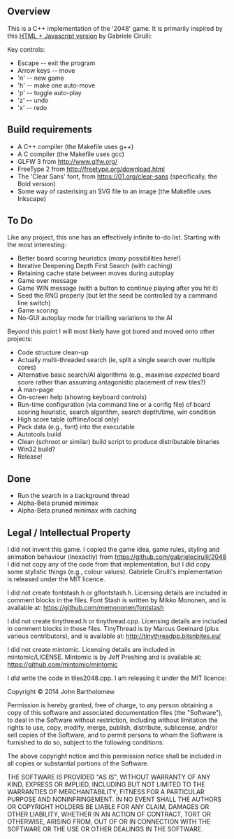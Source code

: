 Overview
--------

This is a C++ implementation of the '2048' game.
It is primarily inspired by this [HTML + Javascript version](https://github.com/gabrielecirulli/2048)
by Gabriele Cirulli:

Key controls:

* Escape -- exit the program
* Arrow keys -- move
* 'n' -- new game
* 'h' -- make one auto-move
* 'p' -- toggle auto-play
* 'z' -- undo
* 'x' -- redo

Build requirements
------------------

* A C++ compiler (the Makefile uses g++)
* A C compiler (the Makefile uses gcc)
* GLFW 3 from http://www.glfw.org/
* FreeType 2 from http://freetype.org/download.html
* The 'Clear Sans' font, from https://01.org/clear-sans (specifically, the Bold version)
* Some way of rasterising an SVG file to an image (the Makefile uses Inkscape)

To Do
-----

Like any project, this one has an effectively infinite to-do list. Starting with the most interesting:

* Better board scoring heuristics (*many* possibilities here!)
* Iterative Deepening Depth First Search (with caching)
* Retaining cache state between moves during autoplay
* Game over message
* Game WIN message (with a button to continue playing after you hit it)
* Seed the RNG properly (but let the seed be controlled by a command line switch)
* Game scoring
* No-GUI autoplay mode for trialling variations to the AI

Beyond this point I will most likely have got bored and moved onto other projects:

* Code structure clean-up
* Actually multi-threaded search (ie, split a single search over multiple cores)
* Alternative basic search/AI algorithms (e.g., maximise *expected* board score rather than assuming antagonistic placement of new tiles?)
* A man-page
* On-screen help (showing keyboard controls)
* Run-time configuration (via command line or a config file) of board scoring heuristic, search algorithm, search depth/time, win condition
* High score table (offline/local only)
* Pack data (e.g., font) into the executable
* Autotools build
* Clean (schroot or similar) build script to produce distributable binaries
* Win32 build?
* Release!

Done
----

* Run the search in a background thread
* Alpha-Beta pruned minimax
* Alpha-Beta pruned minimax with caching

Legal / Intellectual Property
-----------------------------

I did not invent this game. I copied the game idea, game rules, styling and
animation behaviour (inexactly) from https://github.com/gabrielecirulli/2048
I did not copy any of the code from that implementation, but I did copy some
stylistic things (e.g., colour values). Gabriele Cirulli's implementation is
released under the MIT licence.

I did not create fontstash.h or glfontstash.h. Licensing details are included
in comment blocks in the files. Font Stash is written by Mikko Mononen, and is
available at: https://github.com/memononen/fontstash

I did not create tinythread.h or tinythread.cpp. Licensing details are included
in comment blocks in those files.  TinyThread is by Marcus Geelnard (plus
various contributors), and is available at: http://tinythreadpp.bitsnbites.eu/

I did not create mintomic. Licensing details are included in mintomic/LICENSE.
Mintomic is by Jeff Preshing and is available at: https://github.com/mintomic/mintomic

I *did* write the code in tiles2048.cpp. I am releasing it under the MIT licence:

Copyright © 2014 John Bartholomew

Permission is hereby granted, free of charge, to any person obtaining a copy
of this software and associated documentation files (the "Software"), to deal
in the Software without restriction, including without limitation the rights
to use, copy, modify, merge, publish, distribute, sublicense, and/or sell
copies of the Software, and to permit persons to whom the Software is
furnished to do so, subject to the following conditions:

The above copyright notice and this permission notice shall be included in
all copies or substantial portions of the Software.

THE SOFTWARE IS PROVIDED "AS IS", WITHOUT WARRANTY OF ANY KIND, EXPRESS OR
IMPLIED, INCLUDING BUT NOT LIMITED TO THE WARRANTIES OF MERCHANTABILITY,
FITNESS FOR A PARTICULAR PURPOSE AND NONINFRINGEMENT. IN NO EVENT SHALL THE
AUTHORS OR COPYRIGHT HOLDERS BE LIABLE FOR ANY CLAIM, DAMAGES OR OTHER
LIABILITY, WHETHER IN AN ACTION OF CONTRACT, TORT OR OTHERWISE, ARISING FROM,
OUT OF OR IN CONNECTION WITH THE SOFTWARE OR THE USE OR OTHER DEALINGS IN
THE SOFTWARE.
